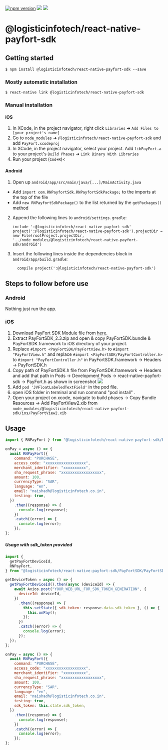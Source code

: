 <p align="left">
<a href="https://www.npmjs.com/package/@logisticinfotech/react-native-payfort-sdk"><img alt="npm version" src="https://img.shields.io/badge/npm-v1.0.15-green.svg"></a>
<a href="https://www.npmjs.com/package/@logisticinfotech/react-native-payfort-sdk"><img src="https://img.shields.io/badge/downloads-%3E1K-yellow.svg"></a>
<a href="https://www.npmjs.com/package/@logisticinfotech/react-native-payfort-sdk"<><img src="https://img.shields.io/badge/license-MIT-orange.svg"></a>
</p>

# @logisticinfotech/react-native-payfort-sdk

## Getting started

`$ npm install @logisticinfotech/react-native-payfort-sdk --save`

### Mostly automatic installation

`$ react-native link @logisticinfotech/react-native-payfort-sdk`

### Manual installation

#### iOS

1. In XCode, in the project navigator, right click `Libraries` ➜ `Add Files to [your project's name]`
2. Go to `node_modules` ➜ `@logisticinfotech/react-native-payfort-sdk` and add `PayFort.xcodeproj`
3. In XCode, in the project navigator, select your project. Add `libPayFort.a` to your project's `Build Phases` ➜ `Link Binary With Libraries`
4. Run your project (`Cmd+R`)<

#### Android

1. Open up `android/app/src/main/java/[...]/MainActivity.java`

- Add `import com.RNPayfortSdk.RNPayfortSdkPackage;` to the imports at the top of the file
- Add `new RNPayfortSdkPackage()` to the list returned by the `getPackages()` method

2. Append the following lines to `android/settings.gradle`:

   ```
   include ':@logisticinfotech/react-native-payfort-sdk'
   project(':@logisticinfotech/react-native-payfort-sdk').projectDir = new File(rootProject.projectDir,     '../node_modules/@logisticinfotech/react-native-payfort-sdk/android')
   ```

3. Insert the following lines inside the dependencies block in `android/app/build.gradle`:

   ```
     compile project(':@logisticinfotech/react-native-payfort-sdk')
   ```

## Steps to follow before use

### Android

Nothing just run the app.

### iOS

1. Download PayFort SDK Module file from [here](https://drive.google.com/file/d/1WIaV-73AdKiHg1upi36CrJMhJ48OTTUt/view?usp=sharing).
2. Extract PayFortSDK_2.3.zip and open & copy PayFortSDK.bundle & PayFortSDK.framework to iOS directory of your project.
3. Replace `#import <PayFortSDK/PayFortView.h>` to `#import "PayFortView.h"` and replace `#import <PayFortSDK/PayFortController.h>` to `#import "PayFortController.h"` in PayFortSDK.framework → Headers → PayFortSDK.h
4. Copy path of PayFortSDK.h file from PayFortSDK.framework → Headers and add that path in Pods → Development Pods → react-native-payfort-sdk → PayFort.h as shown in screenshot
   ![](Screenshot.png)
5. Add `pod 'JVFloatLabeledTextField'` in the pod file.
6. open iOS folder in terminal and run command "pod install" .
7. Open your project on xcode, navigate to build phases → Copy Bundle Resources → Add PayFortView2.xib from `node_modules/@logisticinfotech/react-native-payfort-sdk/ios/PayFortView2.xib`

## Usage

```javascript
import { RNPayFort } from "@logisticinfotech/react-native-payfort-sdk/PayFortSDK/PayFortSDK";

onPay = async () => {
  await RNPayFort({
    command: "PURCHASE",
    access_code: "xxxxxxxxxxxxxxxxxx",
    merchant_identifier: "xxxxxxxxxx",
    sha_request_phrase: "xxxxxxxxxxxxxxxxxx",
    amount: 100,
    currencyType: "SAR",
    language: "en",
    email: "naishadh@logisticinfotech.co.in",
    testing: true,
  })
    .then((response) => {
      console.log(response);
    })
    .catch((error) => {
      console.log(error);
    });
};
```

##### Usage with sdk_token provided

```javascript
import {
  getPayFortDeviceId,
  RNPayFort,
} from "@logisticinfotech/react-native-payfort-sdk/PayFortSDK/PayFortSDK";

getDeviceToken = async () => {
  getPayFortDeviceId().then(async (deviceId) => {
    await Axios.post("YOUR_WEB_URL_FOR_SDK_TOKEN_GENERATION", {
      deviceId: deviceId,
    })
      .then((response) => {
        this.setState({ sdk_token: response.data.sdk_token }, () => {
          this.onPay();
        });
      })
      .catch((error) => {
        console.log(error);
      });
  });
};

onPay = async () => {
  await RNPayFort({
    command: "PURCHASE",
    access_code: "xxxxxxxxxxxxxxxxxx",
    merchant_identifier: "xxxxxxxxxx",
    sha_request_phrase: "xxxxxxxxxxxxxxxxxx",
    amount: 100,
    currencyType: "SAR",
    language: "en",
    email: "naishadh@logisticinfotech.co.in",
    testing: true,
    sdk_token: this.state.sdk_token,
  })
    .then((response) => {
      console.log(response);
    })
    .catch((error) => {
      console.log(error);
    });
};